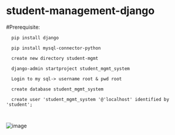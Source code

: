 # student-management-django

#Prerequisite:
```
  pip install django
  
  pip install mysql-connector-python
  
  create new directory student-mgmt
  
  django-admin startproject student_mgmt_system
  
  Login to my sql-> username root & pwd root 
  
  create database student_mgmt_system
  
  create user 'student_mgmt_system '@'localhost' identified by 'student';
 
 
```
 ![image](https://user-images.githubusercontent.com/84037413/136261426-8c607c1f-b76e-44f0-8565-26e094228789.png)
